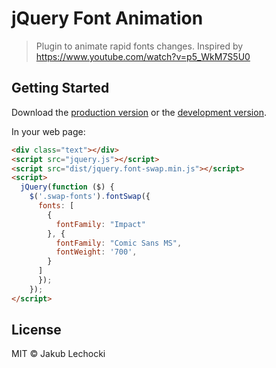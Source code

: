 # jQuery Font Animation

> Plugin to animate rapid fonts changes. Inspired by https://www.youtube.com/watch?v=p5_WkM7S5U0

## Getting Started
 
Download the [production version][min] or the [development version][max].

[min]: https://raw.githubusercontent.com/loji/jquery-jquery-font-swap/master/dist/jquery.jquery-font-swap.min.js
[max]: https://raw.githubusercontent.com/loji/jquery-jquery-font-swap/master/dist/jquery.jquery-font-swap.js

In your web page:

```html
<div class="text"></div>
<script src="jquery.js"></script>
<script src="dist/jquery.font-swap.min.js"></script>
<script>
  jQuery(function ($) {
    $('.swap-fonts').fontSwap({
      fonts: [
        {
          fontFamily: "Impact"
        }, {
          fontFamily: "Comic Sans MS",
          fontWeight: '700',
        }
      ]
      }); 
    });
</script>
```


## License

MIT © Jakub Lechocki
